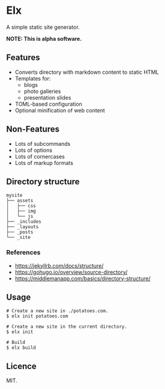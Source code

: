 # Elx

A simple static site generator.

**NOTE: This is alpha software.**


## Features

- Converts directory with markdown content to static HTML
- Templates for:
    - blogs
    - photo galleries
    - presentation slides
- TOML-based configuration
- Optional minification of web content

## Non-Features

- Lots of subcommands
- Lots of options
- Lots of cornercases
- Lots of markup formats


## Directory structure

```
mysite
├── assets
│   ├── css
│   ├── img
│   └── js
├── _includes
├── _layouts
├── _posts
└── _site
```

### References

- https://jekyllrb.com/docs/structure/
- https://gohugo.io/overview/source-directory/
- https://middlemanapp.com/basics/directory-structure/


## Usage

```shell
# Create a new site in ./potatoes.com.
$ elx init potatoes.com

# Create a new site in the current directory.
$ elx init

# Build
$ elx build
```

## Licence

MIT.
